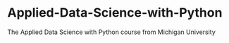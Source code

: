 # Applied-Data-Science-with-Python
The Applied Data Science with Python course from Michigan University
